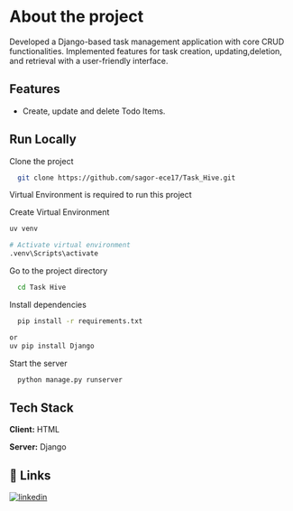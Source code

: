 # About the project

Developed a Django-based task management application with core CRUD functionalities. Implemented features for task creation, updating,deletion, and retrieval with a user-friendly interface.

## Features

- Create, update and delete Todo Items.

## Run Locally

Clone the project

```bash
  git clone https://github.com/sagor-ece17/Task_Hive.git
```

Virtual Environment is required to run this project

Create Virtual Environment
```bash
uv venv

# Activate virtual environment
.venv\Scripts\activate 
```

Go to the project directory

```bash
  cd Task Hive
```

Install dependencies

```bash
  pip install -r requirements.txt

or 
uv pip install Django
```

Start the server

```bash
  python manage.py runserver
```


## Tech Stack

**Client:** HTML

**Server:** Django


## 🔗 Links
[![linkedin](https://img.shields.io/badge/linkedin-0A66C2?style=for-the-badge&logo=linkedin&logoColor=white)](https://www.linkedin.com/in/sagor55/)